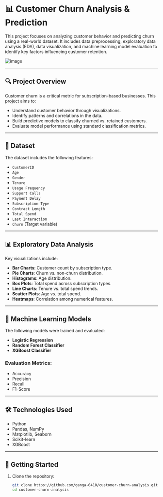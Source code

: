 # 📊 Customer Churn Analysis & Prediction

This project focuses on analyzing customer behavior and predicting churn using a real-world dataset. It includes data preprocessing, exploratory data analysis (EDA), data visualization, and machine learning model evaluation to identify key factors influencing customer retention.

![image](https://github.com/user-attachments/assets/ecbced41-87e2-455c-9d48-bfbb5f62428e)


---

## 🔍 Project Overview

Customer churn is a critical metric for subscription-based businesses. This project aims to:

- Understand customer behavior through visualizations.
- Identify patterns and correlations in the data.
- Build predictive models to classify churned vs. retained customers.
- Evaluate model performance using standard classification metrics.

---

## 📁 Dataset

The dataset includes the following features:

- `CustomerID`
- `Age`
- `Gender`
- `Tenure`
- `Usage Frequency`
- `Support Calls`
- `Payment Delay`
- `Subscription Type`
- `Contract Length`
- `Total Spend`
- `Last Interaction`
- `Churn` (Target variable)

---

## 📊 Exploratory Data Analysis

Key visualizations include:

- **Bar Charts**: Customer count by subscription type.
- **Pie Charts**: Churn vs. non-churn distribution.
- **Histograms**: Age distribution.
- **Box Plots**: Total spend across subscription types.
- **Line Charts**: Tenure vs. total spend trends.
- **Scatter Plots**: Age vs. total spend.
- **Heatmaps**: Correlation among numerical features.

---

## 🤖 Machine Learning Models

The following models were trained and evaluated:

- **Logistic Regression**
- **Random Forest Classifier**
- **XGBoost Classifier**

### Evaluation Metrics:

- Accuracy
- Precision
- Recall
- F1-Score

---

## 🛠️ Technologies Used

- Python
- Pandas, NumPy
- Matplotlib, Seaborn
- Scikit-learn
- XGBoost

---

## 🚀 Getting Started

1. Clone the repository:
   ```bash
   git clone https://github.com/ganga-0410/customer-churn-analysis.git
   cd customer-churn-analysis
   ```
